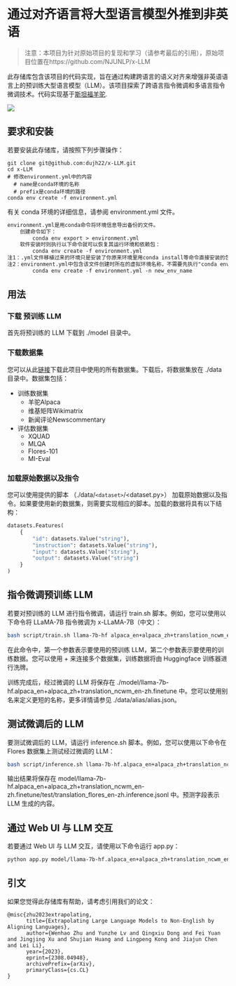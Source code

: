 # 通过对齐语言将大型语言模型外推到非英语

> 注意：本项目为针对原始项目的复现和学习（请参考最后的引用），原始项目位置在https://github.com/NJUNLP/x-LLM

此存储库包含该项目的代码实现，旨在通过构建跨语言的语义对齐来增强非英语语言上的预训练大型语言模型（LLM）。该项目探索了跨语言指令微调和多语言指令微调技术。代码实现基于[斯坦福羊驼](https://github.com/tatsu-lab/stanford_alpaca).

![](./xllama.jpg)

## 要求和安装

若要安装此存储库，请按照下列步骤操作：

```
git clone git@github.com:dujh22/x-LLM.git
cd x-LLM
# 修改environment.yml中的内容
  # name是conda环境的名称
  # prefix是conda环境的路径
conda env create -f environment.yml
```

有关 conda 环境的详细信息，请参阅 environment.yml 文件。

```markdown
environment.yml是用conda命令将环境信息导出备份的文件。
	创建命令如下：
		conda env export > environment.yml
	软件安装时则执行以下命令就可以恢复其运行环境和依赖包：
		conda env create -f environment.yml
注1：.yml文件移植过来的环境只是安装了你原来环境里用conda install等命令直接安装的包，你用pip之类装的东西没有移植过来，需要你重新安装。--待确认。
注2：environment.yml中包含该文件创建时所在的虚拟环境名称，不需要先执行"conda env create"创建并进入虚拟环境，直接在base环境下执行就会自动创建虚拟环境以及安装其中的依赖包（这个是与pip install -r requirements.txt不同的）。当然这就要求你的当前环境中没有同名的虚拟环境。如果安装者不想使用environment.yml中内置的虚拟环境名(在environment.yml的第一行)，可以使用-n选项来指定新的虚拟环境名，如下所示：
		conda env create -f environment.yml -n new_env_name
```

## 用法

### 下载 预训练 LLM

首先将预训练的 LLM 下载到 ./model 目录中。

### 下载数据集

您可以从此[链接](https://drive.google.com/file/d/1bkejieKDJFDJ45UmQYiY4eeqpGBwj-r-/view?usp=drive_link)下载此项目中使用的所有数据集。下载后，将数据集放在 ./data 目录中。数据集包括：

* 训练数据集
  * 羊驼Alpaca
  * 维基矩阵Wikimatrix
  * 新闻评论Newscommentary
* 评估数据集
  * XQUAD
  * MLQA
  * Flores-101
  * MI-Eval

### 加载原始数据以及指令

您可以使用提供的脚本 （./data/`<dataset>`/<dataset.py>） 加载原始数据以及指令。如果要使用新的数据集，则需要实现相应的脚本。加载的数据将具有以下结构：

```python
datasets.Features(
    {
        "id": datasets.Value("string"),
        "instruction": datasets.Value("string"),
        "input": datasets.Value("string"),
        "output": datasets.Value("string")
    }
)
```

## 指令微调预训练 LLM

若要对预训练的 LLM 进行指令微调，请运行 train.sh 脚本。例如，您可以使用以下命令将 LLaMA-7B 指令微调为 x-LLaMA-7B（中文）：

```bash
bash script/train.sh llama-7b-hf alpaca_en+alpaca_zh+translation_ncwm_en-zh
```

在此命令中，第一个参数表示要使用的预训练 LLM，第二个参数表示要使用的训练数据。您可以使用 + 来连接多个数据集，训练数据将由 Huggingface 训练器进行洗牌。

训练完成后，经过微调的 LLM 将保存在 ./model/llama-7b-hf.alpaca_en+alpaca_zh+translation_ncwm_en-zh.finetune 中。您可以使用别名来定义更短的名称，更多详情请参见 ./data/alias/alias.json。

## 测试微调后的 LLM

要测试微调后的 LLM，请运行 inference.sh 脚本。例如，您可以使用以下命令在 Flores 数据集上测试经过微调的 LLM：

```bash
bash script/inference.sh llama-7b-hf.alpaca_en+alpaca_zh+translation_ncwm_en-zh.finetune translation_flores_en-zh
```

输出结果将保存在 model/llama-7b-hf.alpaca_en+alpaca_zh+translation_ncwm_en-zh.finetune/test/translation_flores_en-zh.inference.jsonl 中。预测字段表示 LLM 生成的内容。

## 通过 Web UI 与 LLM 交互

若要通过 Web UI 与 LLM 交互，请使用以下命令运行 app.py：

```bash
python app.py model/llama-7b-hf.alpaca_en+alpaca_zh+translation_ncwm_en-zh.finetune
```

## 引文

如果您觉得此存储库有帮助，请考虑引用我们的论文：

```
@misc{zhu2023extrapolating,
      title={Extrapolating Large Language Models to Non-English by Aligning Languages}, 
      author={Wenhao Zhu and Yunzhe Lv and Qingxiu Dong and Fei Yuan and Jingjing Xu and Shujian Huang and Lingpeng Kong and Jiajun Chen and Lei Li},
      year={2023},
      eprint={2308.04948},
      archivePrefix={arXiv},
      primaryClass={cs.CL}
}
```

